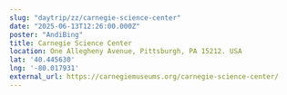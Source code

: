 ```yaml
---
slug: "daytrip/zz/carnegie-science-center"
date: "2025-06-13T12:26:00.000Z"
poster: "AndiBing"
title: Carnegie Science Center
location: One Allegheny Avenue, Pittsburgh, PA 15212. USA
lat: '40.445630'
lng: '-80.017931'
external_url: https://carnegiemuseums.org/carnegie-science-center/
---
```

